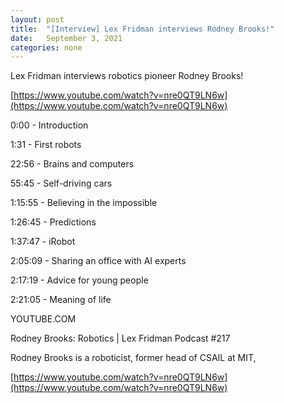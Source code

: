 ```yaml
---
layout: post
title:  "[Interview] Lex Fridman interviews Rodney Brooks!"
date:   September 3, 2021
categories: none
---
```


Lex Fridman interviews robotics pioneer Rodney Brooks!

[https://www.youtube.com/watch?v=nre0QT9LN6w](https://www.youtube.com/watch?v=nre0QT9LN6w)

0:00 - Introduction

1:31 - First robots

22:56 - Brains and computers

55:45 - Self-driving cars

1:15:55 - Believing in the impossible

1:26:45 - Predictions

1:37:47 - iRobot

2:05:09 - Sharing an office with AI experts

2:17:19 - Advice for young people

2:21:05 - Meaning of life






YOUTUBE.COM




Rodney Brooks: Robotics | Lex Fridman Podcast #217

Rodney Brooks is a roboticist, former head of CSAIL at MIT,



[https://www.youtube.com/watch?v=nre0QT9LN6w](https://www.youtube.com/watch?v=nre0QT9LN6w)



 

